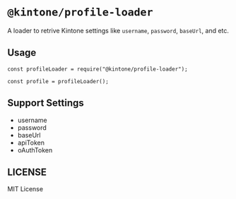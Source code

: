 # `@kintone/profile-loader`

A loader to retrive Kintone settings like `username`, `password`, `baseUrl`, and etc.

## Usage

```
const profileLoader = require("@kintone/profile-loader");

const profile = profileLoader();
```

## Support Settings

- username
- password
- baseUrl
- apiToken
- oAuthToken

## LICENSE
MIT License
